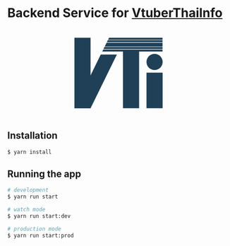 # Backend Service for [VtuberThaiInfo](https://vtuberthaiinfo.com/)

<p align="center">
<svg width="200px" height="200px" version="1.2" xmlns="http://www.w3.org/2000/svg" fill="#1f4056" viewBox="0 0 1591 1270" width="1591" height="1270"><g id="Folder 1"><path id="Shape 1 copy 2" class="s0" d="m0 0h290.7v1269h-290.7z"></path><path id="Shape 1 copy 3" class="s0" d="m876 240h290.7v1029h-290.7z"></path><path id="Shape 1 copy" class="s0" d="m584.1 81l18-36h987v36z"></path><path id="Shape 1 copy 9" class="s0" d="m546.3 159.1l33.6-69.1h1009.2v69.1z"></path><path id="Shape 1 copy 6" class="s0" d="m523.4 204l18-36h1047.7v36z"></path><path id="Shape 1 copy 7" class="s0" d="m606.5 36l17.9-36h964.7v36z"></path><path id="Shape 1 copy 8" class="s0" d="m501.6 249l17.9-36h1069.6v36z"></path><path id="Shape 1 copy 4" class="s0" d="m1300 629h290.7v640h-290.7z"></path><path id="Shape 2" class="s0" d="m1445.5 582c-80.5 0-145.5-65-145.5-145.5 0-80.4 65-145.5 145.5-145.5 80.5 0 145.5 65.1 145.5 145.5 0 80.5-65 145.5-145.5 145.5z"></path><path id="Shape 1 copy 5" class="s0" d="m474.9 303.7h290.9l-474.9 965.3h-290.9z"></path></g></svg>
</p>


## Installation

```bash
$ yarn install
```

## Running the app

```bash
# development
$ yarn run start

# watch mode
$ yarn run start:dev

# production mode
$ yarn run start:prod
```
